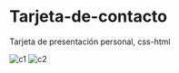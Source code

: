 # Tarjeta-de-contacto
Tarjeta de presentación personal, css-html

![c1](https://user-images.githubusercontent.com/60888517/90321202-249c1880-df0d-11ea-9e54-4a653a51a55f.JPG)
![c2](https://user-images.githubusercontent.com/60888517/90321205-27970900-df0d-11ea-94aa-6b4c5e940b2d.JPG)
